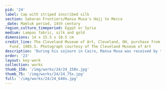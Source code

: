 ```yaml
---
pid: '24'
label: Cap with striped inscribed silk
section: Saharan Frontiers/Mansa Musa's Hajj to Mecca
_date: Mamluk period, 14th century
region_culture_timeperiod: Egypt or Syria
medium: Lampas fabric, silk and gold
dimensions: 14 x 15.5 x 10.5 cm
credit_line: The Cleveland Museum of Art, Cleveland, OH, purchase from the J.H. Wade
  Fund, 1985.5. Photograph courtesy of The Cleveland Museum of Art
description: 'During his sojourn in Cairo, Mansa Musa was received by the sultan al-Nasir al-Din Muhammad, who showered him with gifts including a skullcap with caliphal emblems. The cap undoubtedly resembled this luxurious example from the same time period, which is inscribed “Glory to our lord sultan al-Malik al-Nasir.”'
order: '23'
layout: key-work
collection: works
thumb_150: '/img/works/24/24_150x.jpg'
thumb_75: '/img/works/24/24_75x.jpg'
full: '/img/works/24/24_640x.jpg'
---
```

